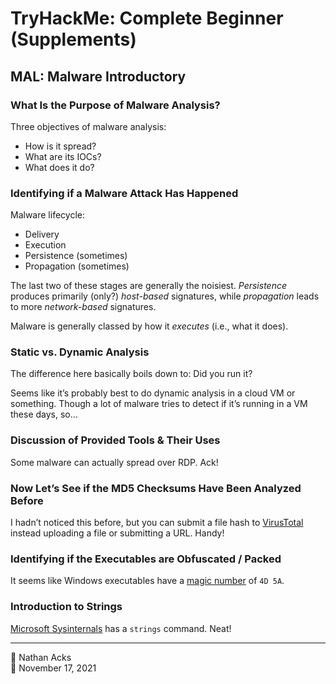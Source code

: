 # TryHackMe: Complete Beginner (Supplements)

## MAL: Malware Introductory

### What Is the Purpose of Malware Analysis?

Three objectives of malware analysis:

* How is it spread?
* What are its IOCs?
* What does it do?

### Identifying if a Malware Attack Has Happened

Malware lifecycle:

* Delivery
* Execution
* Persistence (sometimes)
* Propagation (sometimes)

The last two of these stages are generally the noisiest. *Persistence* produces primarily (only?) *host-based* signatures, while *propagation* leads to more *network-based* signatures.

Malware is generally classed by how it *executes* (i.e., what it does).

### Static vs. Dynamic Analysis

The difference here basically boils down to: Did you run it?

Seems like it’s probably best to do dynamic analysis in a cloud VM or something. Though a lot of malware tries to detect if it’s running in a VM these days, so…

### Discussion of Provided Tools & Their Uses

Some malware can actually spread over RDP. Ack!

### Now Let’s See if the MD5 Checksums Have Been Analyzed Before

I hadn’t noticed this before, but you can submit a file hash to [VirusTotal](https://www.virustotal.com/) instead uploading a file or submitting a URL. Handy!

### Identifying if the Executables are Obfuscated / Packed

It seems like Windows executables have a [magic number](../notes/magic-numbers.md) of `4D 5A`.

### Introduction to Strings

[Microsoft Sysinternals](https://docs.microsoft.com/en-us/sysinternals/) has a `strings` command. Neat!

- - - -

<span aria-hidden="true">👤</span> Nathan Acks  
<span aria-hidden="true">📅</span> November 17, 2021
